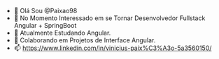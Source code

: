 - 👋 Olá Sou @Paixao98
- 👀 No Momento Interessado em se Tornar Desenvolvedor Fullstack Angular + SpringBoot
- 🌱 Atualmente Estudando Angular.
- 💞️ Colaborando em Projetos de Interface Angular.
- 📫 https://www.linkedin.com/in/vinicius-paix%C3%A3o-5a3560150/

<!---
Paixao98/Paixao98 is a ✨ special ✨ repository because its `README.md` (this file) appears on your GitHub profile.
You can click the Preview link to take a look at your changes.
--->
